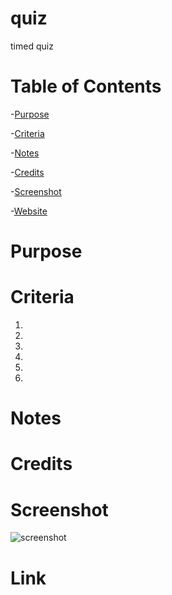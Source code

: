 # quiz
timed quiz

# Table of Contents
-[Purpose](#Purpose)

-[Criteria](#Criteria)

-[Notes](#Notes)

-[Credits](#Credits)

-[Screenshot](#Screenshot)

-[Website](#Link)



# Purpose



# Criteria
1. 

2. 

3. 

4. 

5. 

6.  


# Notes


# Credits


# Screenshot        

<img src="" alt="screenshot">


# Link


